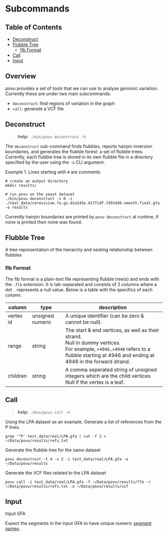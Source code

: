 # Subcommands

## Table of Contents
 - [Deconstruct](#Deconstruct)
 - [Flubble Tree](#flubble-tree)
   * [flb Format](#flb-format)
 - [Call](#Call)
 - [Input](#Input)

## Overview

povu provides a set of tools that we can use to analyse genomic variation. Currently these are under two main subcommands.

 - `deconstruct`: find regions of variation in the graph
 - `call`: generate a VCF file

## Deconstruct

> **help:** `./bin/povu deconstruct -h`

The `deconstruct` sub-command finds flubbles, reports hairpin inversion boundaries, and generates the flubble forest: a set of flubble trees.
Currently, each flubble tree is stored in its own flubble file in a directory specified by the user using the `-o` CLI argument.

Example 1.
Lines starting with `#` are comments
```
# create an output directory
mkdir results/

# run povu on the yeast dataset
./bin/povu deconstruct -v 0 -i ./test_data/cerevisiae.fa.gz.d1a145e.417fcdf.7493449.smooth.final.gfa -o results
```

Currently hairpin boundaries are printed by `povu deconstruct` at runtime, if none is printed then none was found.


## Flubble Tree

A tree representation of the hierarchy and nesting relationship between flubbles

### flb Format

The flb format is a plain-text file representing flubble tree(s) and ends with the `.flb` extension. It is tab-separated and consists of 3 columns where a dot `.` represents a null value.
Below is a table with the specifics of each column.

| column    | type             | description                                                                                                                                                                                   |
|-----------|------------------|-----------------------------------------------------------------------------------------------------------------------------------------------------------------------------------------------|
| vertex id | unsigned numeric | A unique identifier (can be zero & cannot be null).                                                                                                                                           |
| range     | string           | The start & end vertices, as well as their strand. <br> Null in dummy vertices. <br> For example, `>4946,>4948` refers to a flubble starting at 4946 and ending at 4948 in the forward strand. |
| children  | string           | A comma seperated string of unsigned integers which are the child vertices <br> Null if the vertex is a leaf.                                                                                 |


## Call

> **help:** `./bin/povu call -h`


Using the LPA dataset as an example. Generate a list of references from the P lines.
```
grep '^P' test_data/real/LPA.gfa | cut -f 2 > ~/Data/povu/results/refs.txt
```

Generate the flubble tree for the same dataset

```
povu deconstruct -t 4 -v 2 -i test_data/real/LPA.gfa -o ~/Data/povu/results
```

Generate the VCF files related to the LPA dataset
```
povu call -i test_data/real/LPA.gfa -f ~/Data/povu/results/flb -r ~/Data/povu/results/refs.txt -o ~/Data/povu/results/vcf
```

## Input
Input GFA

Expect the segments in the input GFA to have unique numeric [segment names](https://github.com/GFA-spec/GFA-spec/blob/master/GFA1.md#s-segment-line).

